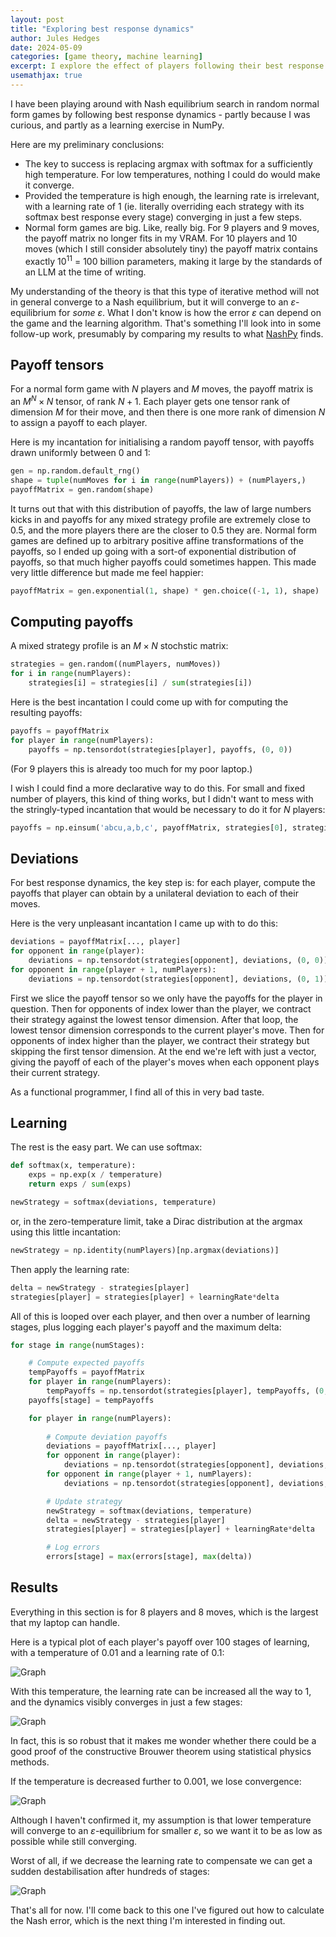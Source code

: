 ```yaml
---
layout: post
title: "Exploring best response dynamics"
author: Jules Hedges
date: 2024-05-09
categories: [game theory, machine learning]
excerpt: I explore the effect of players following their best response dynamics in large random normal form games.
usemathjax: true
---
```


I have been playing around with Nash equilibrium search in random normal form games by following best response dynamics - partly because I was curious, and partly as a learning exercise in NumPy.

Here are my preliminary conclusions:

- The key to success is replacing argmax with softmax for a sufficiently high temperature. For low temperatures, nothing I could do would make it converge.
- Provided the temperature is high enough, the learning rate is irrelevant, with a learning rate of 1 (ie. literally overriding each strategy with its softmax best response every stage) converging in just a few steps.
- Normal form games are big. Like, really big. For 9 players and 9 moves, the payoff matrix no longer fits in my VRAM. For 10 players and 10 moves (which I still consider absolutely tiny) the payoff matrix contains exactly 10${}^{11}$ = 100 billion parameters, making it large by the standards of an LLM at the time of writing.

My understanding of the theory is that this type of iterative method will not in general converge to a Nash equilibrium, but it will converge to an $\varepsilon$-equilibrium for *some* $\varepsilon$. What I don't know is how the error $\varepsilon$ can depend on the game and the learning algorithm. That's something I'll look into in some follow-up work, presumably by comparing my results to what [NashPy](https://nashpy.readthedocs.io/en/stable/) finds.

## Payoff tensors

For a normal form game with $N$ players and $M$ moves, the payoff matrix is an $M^N \times N$ tensor, of rank $N + 1$. Each player gets one tensor rank of dimension $M$ for their move, and then there is one more rank of dimension $N$ to assign a payoff to each player.

Here is my incantation for initialising a random payoff tensor, with payoffs drawn uniformly between 0 and 1:

```python
gen = np.random.default_rng()
shape = tuple(numMoves for i in range(numPlayers)) + (numPlayers,)
payoffMatrix = gen.random(shape)
```

It turns out that with this distribution of payoffs, the law of large numbers kicks in and payoffs for any mixed strategy profile are extremely close to 0.5, and the more players there are the closer to 0.5 they are. Normal form games are defined up to arbitrary positive affine transformations of the payoffs, so I ended up going with a sort-of exponential distribution of payoffs, so that much higher payoffs could sometimes happen. This made very little difference but made me feel happier:

```python
payoffMatrix = gen.exponential(1, shape) * gen.choice((-1, 1), shape)
```

## Computing payoffs

A mixed strategy profile is an $M \times N$ stochstic matrix:

```python
strategies = gen.random((numPlayers, numMoves))
for i in range(numPlayers):
    strategies[i] = strategies[i] / sum(strategies[i])
```

Here is the best incantation I could come up with for computing the resulting payoffs:

```python
payoffs = payoffMatrix
for player in range(numPlayers):
    payoffs = np.tensordot(strategies[player], payoffs, (0, 0))
```

(For 9 players this is already too much for my poor laptop.)

I wish I could find a more declarative way to do this. For small and fixed number of players, this kind of thing works, but I didn't want to mess with the stringly-typed incantation that would be necessary to do it for $N$ players:

```python
payoffs = np.einsum('abcu,a,b,c', payoffMatrix, strategies[0], strategies[1], strategies[2])
```

## Deviations

For best response dynamics, the key step is: for each player, compute the payoffs that player can obtain by a unilateral deviation to each of their moves.

Here is the very unpleasant incantation I came up with to do this:

```python
deviations = payoffMatrix[..., player]
for opponent in range(player):
    deviations = np.tensordot(strategies[opponent], deviations, (0, 0))
for opponent in range(player + 1, numPlayers):
    deviations = np.tensordot(strategies[opponent], deviations, (0, 1))
```

First we slice the payoff tensor so we only have the payoffs for the player in question. Then for opponents of index lower than the player, we contract their strategy against the lowest tensor dimension. After that loop, the lowest tensor dimension corresponds to the current player's move. Then for opponents of index higher than the player, we contract their strategy but skipping the first tensor dimension. At the end we're left with just a vector, giving the payoff of each of the player's moves when each opponent plays their current strategy.

As a functional programmer, I find all of this in very bad taste.

## Learning

The rest is the easy part. We can use softmax:

```python
def softmax(x, temperature):
    exps = np.exp(x / temperature)
    return exps / sum(exps)

newStrategy = softmax(deviations, temperature)
```

or, in the zero-temperature limit, take a Dirac distribution at the argmax using this little incantation:

```python
newStrategy = np.identity(numPlayers)[np.argmax(deviations)]
```

Then apply the learning rate:

```python
delta = newStrategy - strategies[player]
strategies[player] = strategies[player] + learningRate*delta
```

All of this is looped over each player, and then over a number of learning stages, plus logging each player's payoff and the maximum delta:

```python
for stage in range(numStages):

    # Compute expected payoffs
    tempPayoffs = payoffMatrix
    for player in range(numPlayers):
        tempPayoffs = np.tensordot(strategies[player], tempPayoffs, (0, 0))
    payoffs[stage] = tempPayoffs

    for player in range(numPlayers):
        
        # Compute deviation payoffs
        deviations = payoffMatrix[..., player]
        for opponent in range(player):
            deviations = np.tensordot(strategies[opponent], deviations, (0, 0))
        for opponent in range(player + 1, numPlayers):
            deviations = np.tensordot(strategies[opponent], deviations, (0, 1))

        # Update strategy
        newStrategy = softmax(deviations, temperature)
        delta = newStrategy - strategies[player]
        strategies[player] = strategies[player] + learningRate*delta

        # Log errors
        errors[stage] = max(errors[stage], max(delta))
```

## Results

Everything in this section is for 8 players and 8 moves, which is the largest that my laptop can handle.

Here is a typical plot of each player's payoff over 100 stages of learning, with a temperature of 0.01 and a learning rate of 0.1:

![Graph](/assetsPosts/2024-05-09-exploring-best-response-dynamics/img1.png)

With this temperature, the learning rate can be increased all the way to 1, and the dynamics visibly converges in just a few stages:

![Graph](/assetsPosts/2024-05-09-exploring-best-response-dynamics/img2.png)

In fact, this is so robust that it makes me wonder whether there could be a good proof of the constructive Brouwer theorem using statistical physics methods.

If the temperature is decreased further to 0.001, we lose convergence:

![Graph](/assetsPosts/2024-05-09-exploring-best-response-dynamics/img3.png)

Although I haven't confirmed it, my assumption is that lower temperature will converge to an $\varepsilon$-equilibrium for smaller $\varepsilon$, so we want it to be as low as possible while still converging.

Worst of all, if we decrease the learning rate to compensate we can get a sudden destabilisation after hundreds of stages:

![Graph](/assetsPosts/2024-05-09-exploring-best-response-dynamics/img4.png)

That's all for now. I'll come back to this one I've figured out how to calculate the Nash error, which is the next thing I'm interested in finding out.
